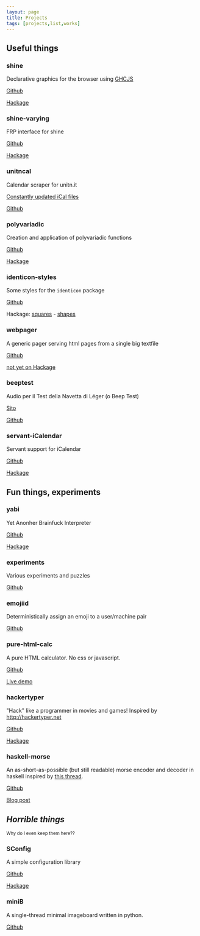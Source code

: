 ```yaml
---
layout: page
title: Projects
tags: [projects,list,works]
---
```



## Useful things

### shine

Declarative graphics for the browser using [GHCJS](https://github.com/ghcjs/ghcjs)

[Github](https://github.com/fgaz/shine)

[Hackage](https://hackage.haskell.org/package/shine)

### shine-varying

FRP interface for shine

[Github](https://github.com/fgaz/shine-varying)

[Hackage](https://hackage.haskell.org/package/shine-varying)

### unitncal

Calendar scraper for unitn.it

[Constantly updated iCal files](http://unitncal.fgaz.me)

[Github](https://github.com/fgaz/unitncal)

### polyvariadic

Creation and application of polyvariadic functions

[Github](https://github.com/fgaz/polyvariadic)

[Hackage](https://hackage.haskell.org/package/polyvariadic)

### identicon-styles

Some styles for the `identicon` package

[Github](https://github.com/fgaz/identicon-styles)

Hackage: [squares](https://hackage.haskell.org/package/identicon-style-squares) - [shapes]()

### webpager

A generic pager serving html pages from a single big textfile

[Github](https://github.com/fgaz/webpager)

[not yet on Hackage]()

### beeptest

Audio per il Test della Navetta di Léger (o Beep Test)

[Sito](http://fgaz.github.io/beeptest)

[Github](https://github.com/fgaz/beeptest)

### servant-iCalendar

Servant support for iCalendar

[Github](https://github.com/fgaz/servant-iCalendar)

[Hackage](https://hackage.haskell.org/package/servant-iCalendar)


## Fun things, experiments

### yabi

Yet Anonher Brainfuck Interpreter

[Github](https://github.com/fgaz/yabi)

[Hackage](https://hackage.haskell.org/package/yabi)

### experiments

Various experiments and puzzles

[Github](https://github.com/fgaz/experiments)

### emojiid

Deterministically assign an emoji to a user/machine pair

[Github](https://github.com/fgaz/emojiid)

### pure-html-calc
A pure HTML calculator. No css or javascript.

[Github](https://github.com/fgaz/pure-html-calc/)

[Live demo](http://fgaz.me/pure-html-calc/)

### hackertyper

"Hack" like a programmer in movies and games! Inspired by http://hackertyper.net

[Github](https://github.com/fgaz/hackertyper)

[Hackage](https://hackage.haskell.org/package/hackertyper)

### haskell-morse

An as-short-as-possible (but still readable) morse encoder and decoder in haskell inspired by [this thread](http://www.reddit.com/r/programming/comments/7xjqb/who_can_write_the_smallesttidiestcleverest_morse/).

[Github](https://github.com/fgaz/haskell-morse)

[Blog post](/posts/2014-12-05-morse-translator-haskell/)


## *Horrible things*

<small>Why do I even keep them here??</small>

### SConfig

A simple configuration library

[Github](https://github.com/fgaz/SConfig)

[Hackage](https://hackage.haskell.org/package/SConfig)

### miniB

A single-thread minimal imageboard written in python.

[Github](https://github.com/fgaz/miniB)

